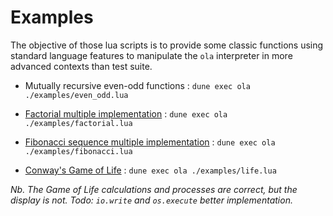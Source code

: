 # Examples

The objective of those lua scripts is to provide some classic functions using standard language features
to manipulate the `ola` interpreter in more advanced contexts than test suite.

- Mutually recursive even-odd functions : `dune exec ola ./examples/even_odd.lua`

- [Factorial multiple implementation](https://en.wikipedia.org/wiki/Factorial) :
`dune exec ola ./examples/factorial.lua`

- [Fibonacci sequence multiple implementation](https://en.wikipedia.org/wiki/Fibonacci_sequence) :
`dune exec ola ./examples/fibonacci.lua`

- [Conway's Game of Life](https://en.wikipedia.org/wiki/Conway%27s_Game_of_Life) :
`dune exec ola ./examples/life.lua`

*Nb. The Game of Life calculations and processes are correct, but the display is not.*
*Todo: `io.write` and `os.execute` better implementation.*

